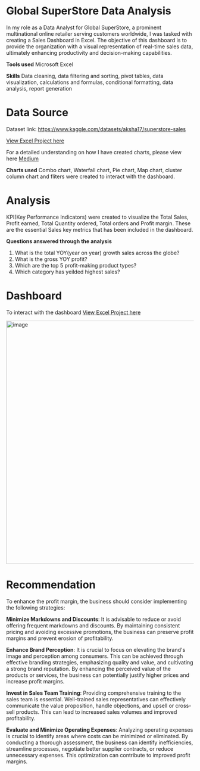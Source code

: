 # Global SuperStore Data Analysis 
In my role as a Data Analyst for Global SuperStore, a prominent multinational online retailer serving customers worldwide, I was tasked with creating a Sales Dashboard in Excel. The objective of this dashboard is to provide the organization with a visual representation of real-time sales data, ultimately enhancing productivity and decision-making capabilities.

**Tools used**
Microsoft Excel

**Skills**
Data cleaning, data filtering and sorting, pivot tables, data visualization, calculations and formulas, conditional formatting, data analysis, report generation
  
# Data Source
Dataset link: https://www.kaggle.com/datasets/aksha17/superstore-sales 

[View Excel Project here](https://github.com/divyapasa/Global_SuperStore/blob/main/Global_SuperStore.xlsb)

For a detailed understanding on how I have created charts, please view here [Medium](https://medium.com/@divyalakshmi.pasa/ms-excel-project-global-superstore-data-analysis-908d49be580b)

**Charts used**
Combo chart, Waterfall chart, Pie chart, Map chart, cluster column chart and fliters were created to interact with the dashboard.

# Analysis
KPI(Key Performance Indicators) were created to visualize the Total Sales, Profit earned, Total Quantity ordered, Total orders and Profit margin. These are the essential Sales key metrics that has been included in the dashboard.

**Questions answered through the analysis**
1. What is the total YOY(year on year) growth sales across the globe?
2. What is the gross YOY profit?
3. Which are the top 5 profit-making product types? 
4. Which category has yeilded highest sales?

# Dashboard
To interact with the dashboard [View Excel Project here](https://github.com/divyapasa/Global_SuperStore/blob/main/Global_SuperStore.xlsb)

<img width="653" alt="image" src="https://user-images.githubusercontent.com/54399391/210023108-0a276581-c083-4205-9bed-dcf1ba1c80d5.png">

# Recommendation
To enhance the profit margin, the business should consider implementing the following strategies:

**Minimize Markdowns and Discounts**: It is advisable to reduce or avoid offering frequent markdowns and discounts. By maintaining consistent pricing and avoiding excessive promotions, the business can preserve profit margins and prevent erosion of profitability.

**Enhance Brand Perception**: It is crucial to focus on elevating the brand's image and perception among consumers. This can be achieved through effective branding strategies, emphasizing quality and value, and cultivating a strong brand reputation. By enhancing the perceived value of the products or services, the business can potentially justify higher prices and increase profit margins.

**Invest in Sales Team Training**: Providing comprehensive training to the sales team is essential. Well-trained sales representatives can effectively communicate the value proposition, handle objections, and upsell or cross-sell products. This can lead to increased sales volumes and improved profitability.

**Evaluate and Minimize Operating Expenses**: Analyzing operating expenses is crucial to identify areas where costs can be minimized or eliminated. By conducting a thorough assessment, the business can identify inefficiencies, streamline processes, negotiate better supplier contracts, or reduce unnecessary expenses. This optimization can contribute to improved profit margins.
